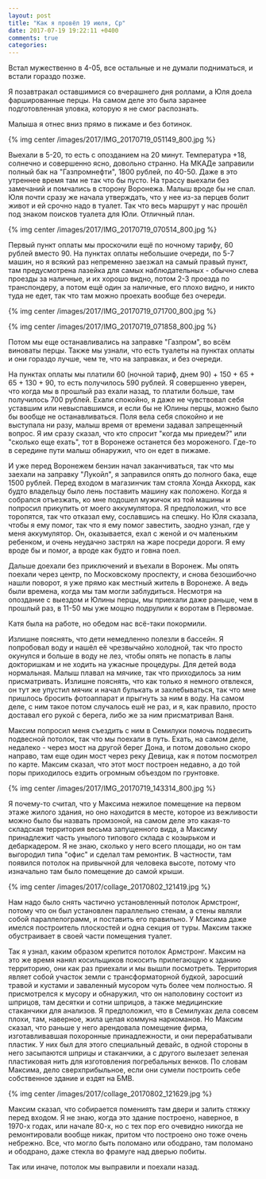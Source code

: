 ```yaml
---
layout: post
title: "Как я провёл 19 июля, Ср"
date: 2017-07-19 19:22:11 +0400
comments: true
categories: 
---
```

Встал мужественно в 4-05, все остальные и не думали подниматься, и встали гораздо позже.

Я позавтракал оставшимися со вчерашнего дня роллами, а Юля доела фаршированные перцы. На самом деле это была заранее подготовленная уловка, которую я не смог распознать.

Малыша я отнес вниз прямо в пижаме и без ботинок. 

{% img center /images/2017/IMG_20170719_051149_800.jpg %}

Выехали в 5-20, то есть с опозданием на 20 минут. Температура +18, солнечно и совершенно ясно, довольно странно. На МКАДе заправили полный бак на "Газпромнефти", 1800 рублей, по 40-50. Даже в это утреннее время там не так что бы пусто. На трассу выехали без замечаний и помчались в сторону Воронежа. Малыш вроде бы не спал. Юля почти сразу же начала утверждать, что у нее из-за перцев болит живот и ей срочно надо в туалет. Так что весь маршрут у нас прошёл под знаком поисков туалета для Юли. Отличный план.

{% img center /images/2017/IMG_20170719_070514_800.jpg %}

Первый пункт оплаты мы проскочили ещё по ночному тарифу, 60 рублей вместо 90. На пунктах оплаты небольшие очереди, по 5-7 машин, но я всякий раз непременно заезжал на самый правый пункт, там предусмотрена лазейка для самых наблюдательных - обычно слева проезды за наличные, и их хорошо видно, потом 2-3 проезда по транспондеру, а потом ещё один за наличные, его плохо видно, и никто туда не едет, так что там можно проехать вообще без очереди.

{% img center /images/2017/IMG_20170719_071700_800.jpg %}

{% img center /images/2017/IMG_20170719_071858_800.jpg %}

Потом мы еще останавливались на заправке "Газпром", во всём виноваты перцы. Также мы узнали, что есть туалеты на пунктах оплаты и они гораздо лучше, чем те, что на заправках, и без очереди.

На пунктах оплаты мы платили 60 (ночной тариф, днем 90) + 150 + 65 + 65 + 130 + 90, то есть получилось 590 рублей. Я совершенно уверен, что когда мы в прошлый раз ехали назад, то платили больше, там получилось 700 рублей. Ехали спокойно, я даже не чувствовал себя уставшим или невыспавшимся, и если бы не Юлины перцы, можно было бы вообще не останавливаться. Поля вела себя спокойно и не выступала ни разу, малыш время от времени задавал запрещенный вопрос. Я им сразу сказал, что кто спросит "когда мы приедем?" или "сколько еще ехать", тот в Воронеже останется без мороженого. Где-то в середине пути малыш обнаружил, что он едет в пижаме.

И уже перед Воронежем бензин начал заканчиваться, так что мы заехали на заправку "Лукойл", я заправился опять до полного бака, еще 1500 рублей. Перед входом в магазинчик там стояла Хонда Аккорд, как будто владельцу было лень поставить машину как положено. Когда я собрался отъезжать, ко мне подошел мужичок из той машины и попросил прикупить от моего аккумулятора. Я предположил, что все торопятся, так что отказал ему, сославшись на спешку. Но Юля сказала, чтобы я ему помог, так что я ему помог завестить, заодно узнал, где у меня аккумулятор. Он, оказывается, ехал с женой и оч маленьким ребенком, и очень неудачно застрял на жаре посреди дороги. Я ему вроде бы и помог, а вроде как будто и говна поел.  

Дальше доехали без приключений и въехали в Воронеж. Мы опять поехали через центр, по Московскому проспекту, и снова безошибочно нашли поворот, я уже прямо как местный житель в Воронеже. А ведь были времена, когда мы там могли заблудиться. Несмотря на опоздание с выездом и Юлины перцы, мы приехали даже раньше, чем в прошлый раз, в 11-50 мы уже мощно подрулили к воротам в Первомае.

Катя была на работе, но обедом нас всё-таки покормили. 

Излишне пояснять, что дети немедленно полезли в бассейн. Я попробовал воду и нашёл её чрезвычайно холодной, так что просто окунулся и больше в воду не лез, чтобы опять не попасть в лапы докторишкам и не ходить на ужасные процедуры. Для детей вода нормальная. Малыш плавал на мячике, так что приходилось за ним присматривать. Излишне пояснять, что как только я немного отвлекся, он тут же упустил мячик и начал булькать и захлебываться, так что мне пришлось бросить фотоаппарат и прыгнуть за ним в воду. На самом деле, с ним такое потом случалось ешё не раз, и я, как правило, просто доставал его рукой с берега, либо же за ним присматривал Ваня.

Максим попросил меня съездить с ним в Семилуки помочь подвесить подвесной потолок, так что мы поехали в путь. Ехать, на самом деле, недалеко - через мост на другой берег Дона, и потом довольно скоро направо, там еще один мост через реку Девица, как я потом посмотрел по карте. Максим сказал, что этот мост построен недавно, а до той поры приходилось ездить огромным объездом по грунтовке.

{% img center /images/2017/IMG_20170719_143314_800.jpg %}

Я почему-то считал, что у Максима нежилое помещение на первом этаже жилого здания, но оно находится в месте, которое из вежливости можно было бы назвать промзоной, на самом деле это какая-то складская территория весьма запущенного вида, а Максиму принадлежит часть унылого типового склада с козырьком и дебаркадером. Я не знаю, сколько у него всего площади, но он там выгородил типа "офис" и сделал там ремонтик. В частности, там появился потолок на привычной для человека высоте, потому что изначально там было помещение до самой крыши.

{% img center /images/2017/collage_20170802_121419.jpg %}

Нам надо было снять частично установленный потолок Армстронг, потому что он был установлен параллельно стенам, а стены являли собой параллелограмм, и поставить его правильно. У Максима даже имелся построитель плоскостей и одна секция от туры. Максим также обустраивает в своей части помещения туалет.

Так я узнал, каким образом крепится потолок Армстронг. Максим на это же время нанял косильщиков покосить прилегающую к зданию территорию, они как раз приехали и мы вышли посмотреть. Территория являет собой участок земли с трансформаторной будкой, заросший травой и кустами и заваленный мусором чуть более чем полностью. Я присмотрелся к мусору и обнаружил, что он наполовину состоит из шприцов, там десятки и сотни шприцов, а также медицинские стаканчики для анализов. Я предположил, что в Семилуках дела совсем плохи, там, наверное, жила целая коммуна наркоманов. Но Максим сказал, что раньше у него арендовала помещение фирма, изготавливавшая похоронные принадлежности, и они перерабатывали пластик. У них был для этого специальный девайс, в одной стороны в него засыпаются шприцы и стаканчики, а с другого вылезает зеленая пластиковая нить для изготовления погребальных венков. По словам Максима, дело сверхприбыльное, если они сумели построить себе собственное здание и ездят на БМВ.

{% img center /images/2017/collage_20170802_121629.jpg %}

Максим сказал, что собирается помениять там двери и залить стяжку перед входом. Я не знаю, когда это здание построено, наверное, в 1970-х годах, или начале 80-х, но с тех пор его очевидно никогда не ремонтировали вообще никак, притом что построено оно тоже очень небрежно. Все, что могло быть поломано или ободрано, там поломано и ободрано, даже стекла во фрамуге над дверью побиты.

Так или иначе, потолок мы выправили и поехали назад.